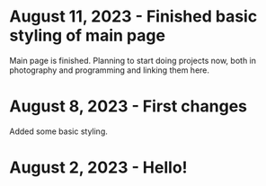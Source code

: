 # August 11, 2023 - Finished basic styling of main page
Main page is finished. Planning to start doing projects now, both in photography and programming and
linking them here.

# August 8, 2023 - First changes
Added some basic styling.

# August 2, 2023 - Hello!
